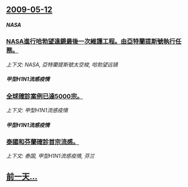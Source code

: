 ## [2009-05-12](/news/2009/05/12/index.md)

##### NASA
### [ NASA進行哈勃望遠鏡最後一次維護工程。由亞特蘭提斯號執行任務。](/news/2009/05/12/NASA進行哈勃望遠鏡最後一次維護工程-由亞特蘭提斯號執行任務.md)
_上下文: NASA, 亞特蘭提斯號太空梭, 哈勃望远镜_

##### 甲型H1N1流感疫情
### [全球確診案例已達5000宗。](/news/2009/05/12/全球確診案例已達5000宗.md)
_上下文: 甲型H1N1流感疫情_

##### 甲型H1N1流感疫情
### [泰國和芬蘭確診首宗流感。](/news/2009/05/12/泰國和芬蘭確診首宗流感.md)
_上下文: 泰国, 甲型H1N1流感疫情, 芬兰_

## [前一天...](/news/2009/05/11/index.md)

